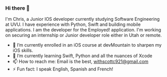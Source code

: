 ### Hi there 👋

I'm Chris, a Junior IOS developer currently studying Software Engineering at UVU. I have experience with Python, Swift and building mobile applications. I am the developer for the Employed! application. I'm working on securing an internship or Junior developer role either in Utah or remote. 

- 🔭 I’m currently enrolled in an iOS course at devMountain to sharpen my iOS skills.  
- 🌱 I’m currently learning Swift, Python and all the nuances of Xcode 
- 📫 How to reach me: Email is the best, withscottc921@gmail.com
- ⚡ Fun fact: I speak English, Spanish and French! 

